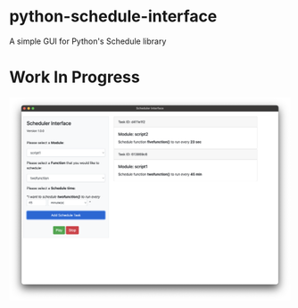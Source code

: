 # python-schedule-interface
A simple GUI for Python's Schedule library

# Work In Progress

![first version screenshot](/git_assets/v1_screenshot.png)